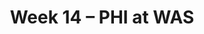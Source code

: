 ---
layout: game
title: Week 14 – PHI at WAS
season: 2004
game_id: 2004_14_PHI_WAS
away_team: PHI
home_team: WAS
---